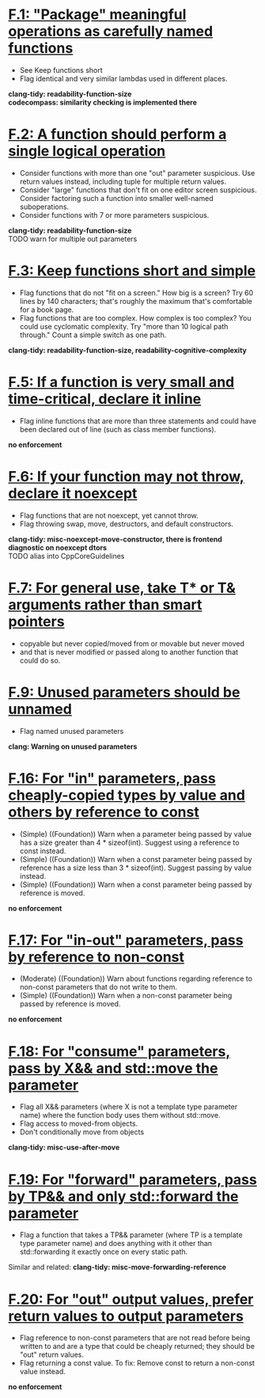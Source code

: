 # [F.1: "Package" meaningful operations as carefully named functions](https://github.com/isocpp/CppCoreGuidelines/blob/master/CppCoreGuidelines.md#f1-package-meaningful-operations-as-carefully-named-functions)

- See Keep functions short
- Flag identical and very similar lambdas used in different places.

**clang-tidy: readability-function-size**  
**codecompass: similarity checking is implemented there**

# [F.2: A function should perform a single logical operation](https://github.com/isocpp/CppCoreGuidelines/blob/master/CppCoreGuidelines.md#f2-a-function-should-perform-a-single-logical-operation)

- Consider functions with more than one "out" parameter suspicious. Use return values instead, including tuple for multiple return values.
- Consider "large" functions that don't fit on one editor screen suspicious. Consider factoring such a function into smaller well-named suboperations.
- Consider functions with 7 or more parameters suspicious.

**clang-tidy: readability-function-size**  
TODO warn for multiple out parameters

# [F.3: Keep functions short and simple](https://github.com/isocpp/CppCoreGuidelines/blob/master/CppCoreGuidelines.md#f3-keep-functions-short-and-simple)

- Flag functions that do not "fit on a screen." How big is a screen? Try 60 lines by 140 characters; that's roughly the maximum that's comfortable for a book page.
- Flag functions that are too complex. How complex is too complex? You could use cyclomatic complexity. Try "more than 10 logical path through." Count a simple switch as one path.

**clang-tidy: readability-function-size, readability-cognitive-complexity**  

# [F.5: If a function is very small and time-critical, declare it inline](https://github.com/isocpp/CppCoreGuidelines/blob/master/CppCoreGuidelines.md#f5-if-a-function-is-very-small-and-time-critical-declare-it-inline)

- Flag inline functions that are more than three statements and could have been declared out of line (such as class member functions).

**no enforcement**

# [F.6: If your function may not throw, declare it noexcept](https://github.com/isocpp/CppCoreGuidelines/blob/master/CppCoreGuidelines.md#f6-if-your-function-may-not-throw-declare-it-noexcept)

- Flag functions that are not noexcept, yet cannot throw.
- Flag throwing swap, move, destructors, and default constructors.

**clang-tidy: misc-noexcept-move-constructor, there is frontend diagnostic on
noexcept dtors**  
TODO alias into CppCoreGuidelines

# [F.7: For general use, take T* or T& arguments rather than smart pointers](https://github.com/isocpp/CppCoreGuidelines/blob/master/CppCoreGuidelines.md#f7-for-general-use-take-t-or-t-arguments-rather-than-smart-pointers)

- copyable but never copied/moved from or movable but never moved
- and that is never modified or passed along to another function that could do so.

# [F.9: Unused parameters should be unnamed](https://github.com/isocpp/CppCoreGuidelines/blob/master/CppCoreGuidelines.md#f9-unused-parameters-should-be-unnamed)

- Flag named unused parameters

**clang: Warning on unused parameters**

# [F.16: For "in" parameters, pass cheaply-copied types by value and others by reference to const](https://github.com/isocpp/CppCoreGuidelines/blob/master/CppCoreGuidelines.md#f16-for-in-parameters-pass-cheaply-copied-types-by-value-and-others-by-reference-to-const)

- (Simple) ((Foundation)) Warn when a parameter being passed by value has a size greater than 4 * sizeof(int). Suggest using a reference to const instead.
- (Simple) ((Foundation)) Warn when a const parameter being passed by reference has a size less than 3 * sizeof(int). Suggest passing by value instead.
- (Simple) ((Foundation)) Warn when a const parameter being passed by reference is moved.

**no enforcement**

# [F.17: For "in-out" parameters, pass by reference to non-const](https://github.com/isocpp/CppCoreGuidelines/blob/master/CppCoreGuidelines.md#f17-for-in-out-parameters-pass-by-reference-to-non-const)

- (Moderate) ((Foundation)) Warn about functions regarding reference to non-const parameters that do not write to them.
- (Simple) ((Foundation)) Warn when a non-const parameter being passed by reference is moved.

**no enforcement**

# [F.18: For "consume" parameters, pass by X&& and std::move the parameter](https://github.com/isocpp/CppCoreGuidelines/blob/master/CppCoreGuidelines.md#f18-for-consume-parameters-pass-by-x-and-stdmove-the-parameter)

- Flag all X&& parameters (where X is not a template type parameter name) where the function body uses them without std::move.
- Flag access to moved-from objects.
- Don't conditionally move from objects

**clang-tidy: misc-use-after-move**

# [F.19: For "forward" parameters, pass by TP&& and only std::forward the parameter](https://github.com/isocpp/CppCoreGuidelines/blob/master/CppCoreGuidelines.md#f19-for-forward-parameters-pass-by-tp-and-only-stdforward-the-parameter)

- Flag a function that takes a TP&& parameter (where TP is a template type parameter name) and does anything with it other than std::forwarding it exactly once on every static path.

Similar and related: **clang-tidy: misc-move-forwarding-reference**

# [F.20: For "out" output values, prefer return values to output parameters](https://github.com/isocpp/CppCoreGuidelines/blob/master/CppCoreGuidelines.md#f20-for-out-output-values-prefer-return-values-to-output-parameters)

- Flag reference to non-const parameters that are not read before being written to and are a type that could be cheaply returned; they should be "out" return values.
- Flag returning a const value. To fix: Remove const to return a non-const value instead.

**no enforcement**


